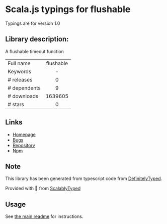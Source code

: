 
# Scala.js typings for flushable

Typings are for version 1.0

## Library description:
A flushable timeout function

|                    |                 |
| ------------------ | :-------------: |
| Full name          | flushable |
| Keywords           | - |
| # releases         | 0 |
| # dependents       | 9 |
| # downloads        | 1639605 |
| # stars            | 0 |

## Links
- [Homepage](https://github.com/petegleeson/flushable#readme)
- [Bugs](https://github.com/petegleeson/flushable/issues)
- [Repository](https://github.com/petegleeson/flushable)
- [Npm](https://www.npmjs.com/package/flushable)
    


## Note
This library has been generated from typescript code from [DefinitelyTyped](https://definitelytyped.org).

Provided with :purple_heart: from [ScalablyTyped](https://github.com/oyvindberg/ScalablyTyped)

## Usage
See [the main readme](../../readme.md) for instructions.


